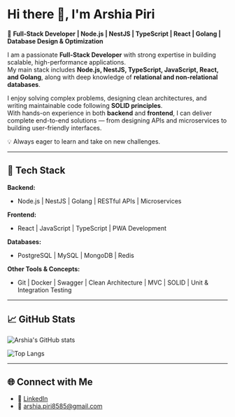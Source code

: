 # Hi there 👋, I'm Arshia Piri  

🚀 **Full-Stack Developer | Node.js | NestJS | TypeScript | React | Golang | Database Design & Optimization**  

I am a passionate **Full-Stack Developer** with strong expertise in building scalable, high-performance applications.  
My main stack includes **Node.js, NestJS, TypeScript, JavaScript, React, and Golang**, along with deep knowledge of **relational and non-relational databases**.  

I enjoy solving complex problems, designing clean architectures, and writing maintainable code following **SOLID principles**.  
With hands-on experience in both **backend** and **frontend**, I can deliver complete end-to-end solutions — from designing APIs and microservices to building user-friendly interfaces.  

💡 Always eager to learn and take on new challenges.  

---

## 🔧 Tech Stack  

**Backend:**  
- Node.js | NestJS | Golang | RESTful APIs | Microservices  

**Frontend:**  
- React | JavaScript | TypeScript | PWA Development  

**Databases:**  
- PostgreSQL | MySQL | MongoDB | Redis  

**Other Tools & Concepts:**  
- Git | Docker | Swagger | Clean Architecture | MVC | SOLID | Unit & Integration Testing  

---

## 📈 GitHub Stats  

![Arshia's GitHub stats](https://github-readme-stats.vercel.app/api?username=arshiapiri12&show_icons=true&theme=radical)  

![Top Langs](https://github-readme-stats.vercel.app/api/top-langs/?username=arshiapiri12&layout=compact&theme=radical)  

---

## 🌐 Connect with Me  

- 💼 [LinkedIn](https://www.linkedin.com/in/your-link)  
- 📧 arshia.piri8585@gmail.com  
